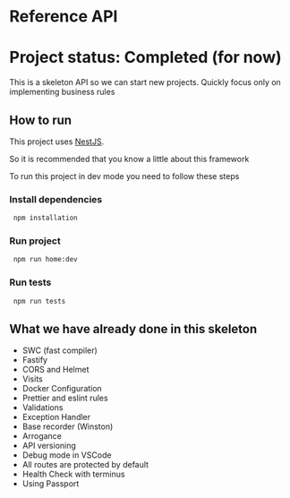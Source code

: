 # Reference API

# Project status: Completed (for now)

This is a skeleton API so we can start new projects.
Quickly focus only on implementing business rules

## How to run

This project uses [NestJS](https://docs.nestjs.com/).

So it is recommended that you know a little about this framework

To run this project in dev mode you need to follow these steps

### Install dependencies

```bash
 npm installation
```

### Run project

```bash
 npm run home:dev
```

### Run tests

```bash
 npm run tests
```

## What we have already done in this skeleton

- SWC (fast compiler)
- Fastify
- CORS and Helmet
- Visits
- Docker Configuration
- Prettier and eslint rules
- Validations
- Exception Handler
- Base recorder (Winston)
- Arrogance
- API versioning
- Debug mode in VSCode
- All routes are protected by default
- Health Check with terminus
- Using Passport
